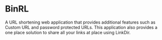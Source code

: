 # BinRL
A  URL shortening web application that provides additional features such as Custom URL and password protected URLs.
This application also provides a one place solution to share all your links at place using LinkDir.